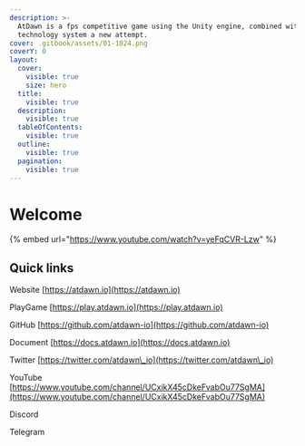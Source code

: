 ```yaml
---
description: >-
  AtDawn is a fps competitive game using the Unity engine, combined with web3
  technology system a new attempt.
cover: .gitbook/assets/01-1024.png
coverY: 0
layout:
  cover:
    visible: true
    size: hero
  title:
    visible: true
  description:
    visible: true
  tableOfContents:
    visible: true
  outline:
    visible: true
  pagination:
    visible: true
---
```


# Welcome

{% embed url="https://www.youtube.com/watch?v=yeFqCVR-Lzw" %}

## Quick links

Website                 [https://atdawn.io](https://atdawn.io)

PlayGame             [https://play.atdawn.io](https://play.atdawn.io)

GitHub                   [https://github.com/atdawn-io](https://github.com/atdawn-io)

Document             [https://docs.atdawn.io](https://docs.atdawn.io)

Twitter                   [https://twitter.com/atdawn\_io](https://twitter.com/atdawn\_io)

YouTube                 [https://www.youtube.com/channel/UCxikX45cDkeFvabOu77SgMA](https://www.youtube.com/channel/UCxikX45cDkeFvabOu77SgMA)

Discord                 &#x20;

Telegram             &#x20;

